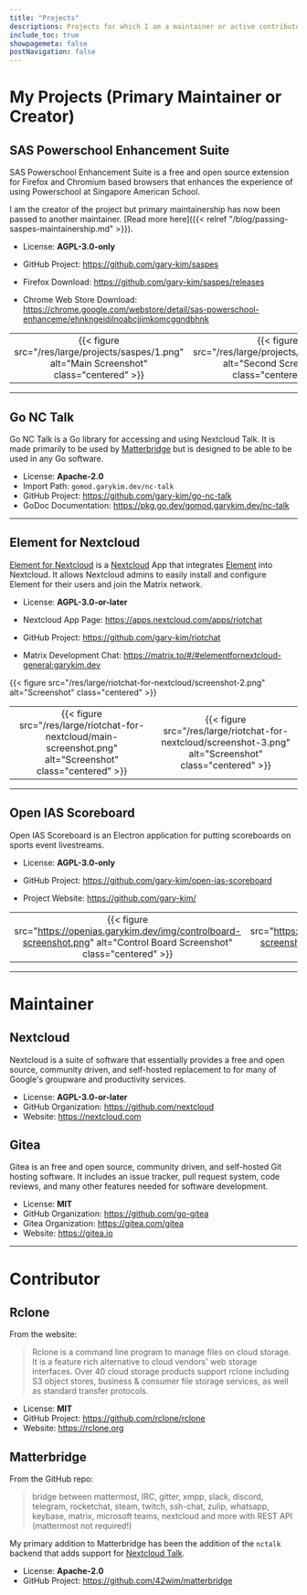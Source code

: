 ```yaml
---
title: "Projects"
descriptions: Projects for which I am a maintainer or active contributor. All the projects in this list are open source.
include_toc: true
showpagemeta: false
postNavigation: false
---
```


# My Projects (Primary Maintainer or Creator)

## SAS Powerschool Enhancement Suite

SAS Powerschool Enhancement Suite is a free and open source extension for Firefox and Chromium based browsers that enhances the experience of using Powerschool at Singapore American School.

I am the creator of the project but primary maintainership has now been passed to another maintainer. [Read more here]({{< relref "/blog/passing-saspes-maintainership.md" >}}).

* License: **AGPL-3.0-only**


* GitHub Project: <https://github.com/gary-kim/saspes>
* Firefox Download: <https://github.com/gary-kim/saspes/releases>
* Chrome Web Store Download: <https://chrome.google.com/webstore/detail/sas-powerschool-enhanceme/ehnkngeidilnoabcjjimkomcggndbhnk>

|       |       |       |
| :---: | :---: | :---: |
| {{< figure src="/res/large/projects/saspes/1.png" alt="Main Screenshot" class="centered" >}} | {{< figure src="/res/large/projects/saspes/2.png" alt="Second Screenshot" class="centered" >}} | {{< figure src="/res/large/projects/saspes/3.png" alt="Third Screenshot" class="centered" >}}

---

## Go NC Talk

Go NC Talk is a Go library for accessing and using Nextcloud Talk. It is made primarily to be used by [Matterbridge](#matterbridge) but is designed to be able to be used in any Go software.

* License: **Apache-2.0**
* Import Path: `gomod.garykim.dev/nc-talk`
* GitHub Project: <https://github.com/gary-kim/go-nc-talk>
* GoDoc Documentation: <https://pkg.go.dev/gomod.garykim.dev/nc-talk>

---
## Element for Nextcloud

[Element for Nextcloud](https://github.com/gary-kim/riotchat) is a [Nextcloud](https://nextcloud.com) App that integrates [Element](https://element.io) into Nextcloud. It allows Nextcloud admins to easily install and configure Element for their users and join the Matrix network.

* License: **AGPL-3.0-or-later**

* Nextcloud App Page: <https://apps.nextcloud.com/apps/riotchat>
* GitHub Project: <https://github.com/gary-kim/riotchat>
* Matrix Development Chat: <https://matrix.to/#/#elementfornextcloud-general:garykim.dev>

{{< figure src="/res/large/riotchat-for-nextcloud/screenshot-2.png" alt="Screenshot" class="centered" >}}

|       |       |
| :---: | :---: |
| {{< figure src="/res/large/riotchat-for-nextcloud/main-screenshot.png" alt="Screenshot" class="centered" >}} | {{< figure src="/res/large/riotchat-for-nextcloud/screenshot-3.png" alt="Screenshot" class="centered" >}}


---
## Open IAS Scoreboard

Open IAS Scoreboard is an Electron application for putting scoreboards on sports event livestreams.

* License: **AGPL-3.0-only**


* GitHub Project: <https://github.com/gary-kim/open-ias-scoreboard>
* Project Website: <https://github.com/gary-kim/>

|       |       |
| :---: | :---: |
| {{< figure src="https://openias.garykim.dev/img/controlboard-screenshot.png" alt="Control Board Screenshot" class="centered" >}} | {{< figure src="https://openias.garykim.dev/img/scoreboard-screenshot.png" alt="Scoreboard Screenshot" class="centered" >}} |


---

# Maintainer

## Nextcloud

Nextcloud is a suite of software that essentially provides a free and open source, community driven, and self-hosted replacement to for many of Google's groupware and productivity services.

* License: **AGPL-3.0-or-later**
* GitHub Organization: <https://github.com/nextcloud>
* Website: <https://nextcloud.com>

## Gitea

Gitea is an free and open source, community driven, and self-hosted Git hosting software. It includes an issue tracker, pull request system, code reviews, and many other features needed for software development.

* License: **MIT**
* GitHub Organization: <https://github.com/go-gitea>
* Gitea Organization: <https://gitea.com/gitea>
* Website: <https://gitea.io>

---

# Contributor

## Rclone

From the website:

> Rclone is a command line program to manage files on cloud storage. It is a feature rich alternative to cloud vendors' web storage interfaces. Over 40 cloud storage products support rclone including S3 object stores, business & consumer file storage services, as well as standard transfer protocols.

* License: **MIT**
* GitHub Project: <https://github.com/rclone/rclone>
* Website: <https://rclone.org>

## Matterbridge

From the GitHub repo:

> bridge between mattermost, IRC, gitter, xmpp, slack, discord, telegram, rocketchat, steam, twitch, ssh-chat, zulip, whatsapp, keybase, matrix, microsoft teams, nextcloud and more with REST API (mattermost not required!) 

My primary addition to Matterbridge has been the addition of the `nctalk` backend that adds support for [Nextcloud Talk](https://nextcloud.com/talk/).

* License: **Apache-2.0**
* GitHub Project: <https://github.com/42wim/matterbridge>
